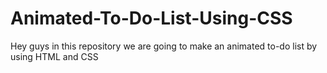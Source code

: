 # Animated-To-Do-List-Using-CSS
Hey guys in this repository we are going to make an animated to-do list by using HTML and CSS
